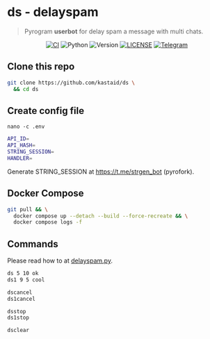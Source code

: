 # ds - delayspam
> Pyrogram **userbot** for delay spam a message with multi chats.

<p align="center">
    <a href="https://github.com/kastaid/ds/actions/workflows/ci.yml"><img alt="CI" src="https://img.shields.io/github/actions/workflow/status/kastaid/ds/ci.yml?branch=main&logo=github&label=CI" /></a>
    <img alt="Python" src="https://img.shields.io/badge/Python-3.11.x%20%7C%203.12.x-blue?logoColor=white&logo=python" />
    <img alt="Version" src="https://img.shields.io/github/manifest-json/v/kastaid/ds" />
    <a href="https://github.com/kastaid/ds/blob/main/LICENSE"><img alt="LICENSE" src="https://img.shields.io/github/license/kastaid/ds" /></a>
    <a href="https://telegram.me/kastaid"><img alt="Telegram" src="https://img.shields.io/badge/kastaid-blue?logo=telegram" /></a>
</p>

## Clone this repo
```sh
git clone https://github.com/kastaid/ds \
  && cd ds
```

## Create config file
`nano -c .env`
```sh
API_ID=
API_HASH=
STRING_SESSION=
HANDLER=
```
Generate STRING_SESSION at https://t.me/strgen_bot (pyrofork).

## Docker Compose
```sh
git pull && \
  docker compose up --detach --build --force-recreate && \
  docker compose logs -f
```

## Commands
Please read how to at [delayspam.py](https://github.com/kastaid/ds/blob/main/ds/plugins/delayspam.py).
```sh
ds 5 10 ok
ds1 9 5 cool

dscancel
ds1cancel

dsstop
ds1stop

dsclear
```
